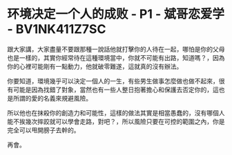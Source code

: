 # 环境决定一个人的成败 - P1 - 斌哥恋爱学 - BV1NK411Z7SC

跟大家講，大家盡量不要跟那種一說話他就打擊你的人待在一起，哪怕是你的父母也是一樣的，其實你經常待在這種環境當中，你就不可能有出路，知道嗎？，因為你的心裡可能剛有一點動力，他就破零難遂，這就真的沒有辦法。

你要知道，環境幾乎可以決定一個人的一生，有些男生做事怎麼做也做不起來，很有可能是因為找錯了對象，當然也有一些人整日抱著擔心和保護去否定你的，這也是所謂的愛的名義來規避風險。

所以他也在抹殺你的創造力和可能性，這樣的做法其實是相當愚蠢的，沒有哪個人能不挨幾次摔跤就可以學會走路，對吧？，所以風險只要在可控的範圍之內，你是完全可以甩開膀子去幹的。

再會。